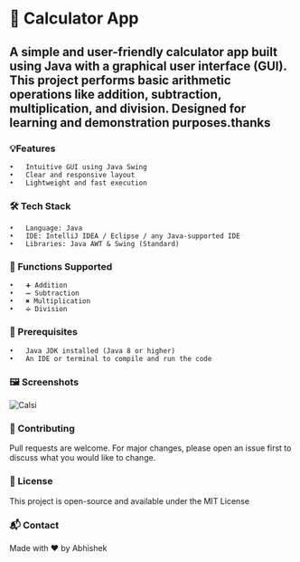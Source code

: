 # 📱 Calculator App

## A simple and user-friendly calculator app built using Java with a graphical user interface (GUI). This project performs basic arithmetic operations like addition, subtraction, multiplication, and division. Designed for learning and demonstration purposes.thanks

### 💡Features
	•	Intuitive GUI using Java Swing
	•	Clear and responsive layout
	•	Lightweight and fast execution

### 🛠️ Tech Stack
	•	Language: Java
	•	IDE: IntelliJ IDEA / Eclipse / any Java-supported IDE
	•	Libraries: Java AWT & Swing (Standard)
### 📐 Functions Supported
	•	➕ Addition
	•	➖ Subtraction
	•	✖️ Multiplication
	•	➗ Division
### 🚀 Prerequisites
	•	Java JDK installed (Java 8 or higher)
	•	An IDE or terminal to compile and run the code
### 🖼️ Screenshots

![Calsi](https://github.com/user-attachments/assets/54c68283-f0db-49b6-84f5-8755f01de94d)

### 🤝 Contributing

Pull requests are welcome. For major changes, please open an issue first to discuss what you would like to change.

### 📜 License

This project is open-source and available under the MIT License

### 📬 Contact

Made with ❤️ by Abhishek
